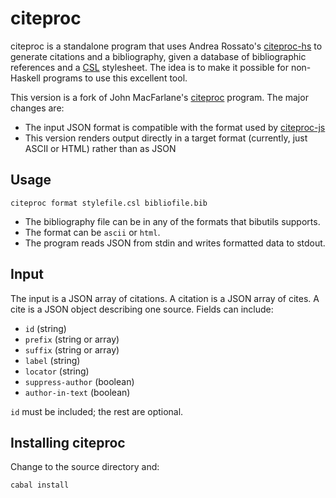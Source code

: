 # citeproc

citeproc is a standalone program that uses Andrea Rossato's [citeproc-hs]
to generate citations and a bibliography, given a database of bibliographic
references and a [CSL] stylesheet.  The idea is to make it possible for
non-Haskell programs to use this excellent tool.

This version is a fork of John MacFarlane's [citeproc] program.  The
major changes are:

- The input JSON format is compatible with the format used by [citeproc-js]
- This version renders output directly in a target format (currently, just
  ASCII or HTML) rather than as JSON

[citeproc-hs]: http://gorgias.mine.nu/repos/citeproc-hs/
[citeproc-js]: http://gsl-nagoya-u.net/http/pub/citeproc-doc.html
[CSL]: http://citationstyles.org/
[citeproc]: https://github.com/jgm/citeproc 

## Usage

    citeproc format stylefile.csl bibliofile.bib

- The bibliography file can be in any of the formats that bibutils
  supports.
- The format can be `ascii` or `html`.
- The program reads JSON from stdin and writes formatted data to stdout.

## Input

The input is a JSON array of citations.
A citation is a JSON array of cites.
A cite is a JSON object describing one source.  Fields can include:

- `id` (string)
- `prefix` (string or array)
- `suffix` (string or array)
- `label` (string)
- `locator` (string)
- `suppress-author` (boolean)
- `author-in-text` (boolean)

`id` must be included; the rest are optional.

## Installing citeproc

Change to the source directory and:

    cabal install

